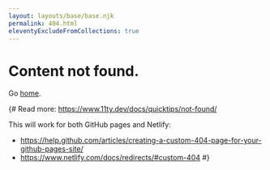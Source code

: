```yaml
---
layout: layouts/base/base.njk
permalink: 404.html
eleventyExcludeFromCollections: true
---
```


# Content not found.

Go <a href="{{ '/' | url }}">home</a>.

{#
Read more: https://www.11ty.dev/docs/quicktips/not-found/

This will work for both GitHub pages and Netlify:

- https://help.github.com/articles/creating-a-custom-404-page-for-your-github-pages-site/
- https://www.netlify.com/docs/redirects/#custom-404
  #}
